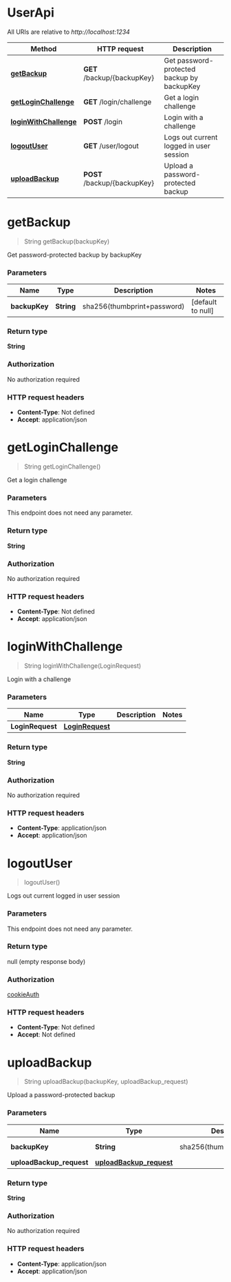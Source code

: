 # UserApi

All URIs are relative to _http://localhost:1234_

| Method                                                  | HTTP request                 | Description                                |
| ------------------------------------------------------- | ---------------------------- | ------------------------------------------ |
| [**getBackup**](UserApi.md#getBackup)                   | **GET** /backup/{backupKey}  | Get password-protected backup by backupKey |
| [**getLoginChallenge**](UserApi.md#getLoginChallenge)   | **GET** /login/challenge     | Get a login challenge                      |
| [**loginWithChallenge**](UserApi.md#loginWithChallenge) | **POST** /login              | Login with a challenge                     |
| [**logoutUser**](UserApi.md#logoutUser)                 | **GET** /user/logout         | Logs out current logged in user session    |
| [**uploadBackup**](UserApi.md#uploadBackup)             | **POST** /backup/{backupKey} | Upload a password-protected backup         |

<a name="getBackup"></a>

# **getBackup**

> String getBackup(backupKey)

Get password-protected backup by backupKey

### Parameters

| Name          | Type       | Description                 | Notes             |
| ------------- | ---------- | --------------------------- | ----------------- |
| **backupKey** | **String** | sha256(thumbprint+password) | [default to null] |

### Return type

**String**

### Authorization

No authorization required

### HTTP request headers

- **Content-Type**: Not defined
- **Accept**: application/json

<a name="getLoginChallenge"></a>

# **getLoginChallenge**

> String getLoginChallenge()

Get a login challenge

### Parameters

This endpoint does not need any parameter.

### Return type

**String**

### Authorization

No authorization required

### HTTP request headers

- **Content-Type**: Not defined
- **Accept**: application/json

<a name="loginWithChallenge"></a>

# **loginWithChallenge**

> String loginWithChallenge(LoginRequest)

Login with a challenge

### Parameters

| Name             | Type                                          | Description | Notes |
| ---------------- | --------------------------------------------- | ----------- | ----- |
| **LoginRequest** | [**LoginRequest**](../Models/LoginRequest.md) |             |       |

### Return type

**String**

### Authorization

No authorization required

### HTTP request headers

- **Content-Type**: application/json
- **Accept**: application/json

<a name="logoutUser"></a>

# **logoutUser**

> logoutUser()

Logs out current logged in user session

### Parameters

This endpoint does not need any parameter.

### Return type

null (empty response body)

### Authorization

[cookieAuth](../README.md#cookieAuth)

### HTTP request headers

- **Content-Type**: Not defined
- **Accept**: Not defined

<a name="uploadBackup"></a>

# **uploadBackup**

> String uploadBackup(backupKey, uploadBackup_request)

Upload a password-protected backup

### Parameters

| Name                     | Type                                                          | Description                 | Notes             |
| ------------------------ | ------------------------------------------------------------- | --------------------------- | ----------------- |
| **backupKey**            | **String**                                                    | sha256(thumbprint+password) | [default to null] |
| **uploadBackup_request** | [**uploadBackup_request**](../Models/uploadBackup_request.md) |                             |                   |

### Return type

**String**

### Authorization

No authorization required

### HTTP request headers

- **Content-Type**: application/json
- **Accept**: application/json
